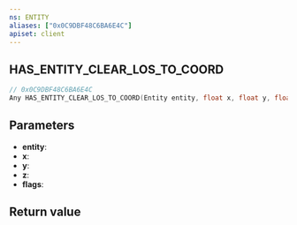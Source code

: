 ```yaml
---
ns: ENTITY
aliases: ["0x0C9DBF48C6BA6E4C"]
apiset: client
---
```

## HAS_ENTITY_CLEAR_LOS_TO_COORD

```c
// 0x0C9DBF48C6BA6E4C
Any HAS_ENTITY_CLEAR_LOS_TO_COORD(Entity entity, float x, float y, float z, int flags);
```


## Parameters
* **entity**:
* **x**:
* **y**:
* **z**:
* **flags**:

## Return value